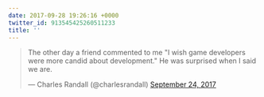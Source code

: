 ```yaml
---
date: 2017-09-28 19:26:16 +0000
twitter_id: 913545425260511233
title: ''
---
```


<blockquote class="twitter-tweet"><p lang="en" dir="ltr">The other day a friend commented to me &quot;I wish game developers were more candid about development.&quot; He was surprised when I said we are.</p>&mdash; Charles Randall (@charlesrandall) <a href="https://twitter.com/charlesrandall/status/911987526541430784?ref_src=twsrc%5Etfw">September 24, 2017</a></blockquote>
<script async src="https://platform.twitter.com/widgets.js" charset="utf-8"></script>

